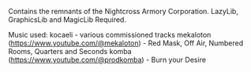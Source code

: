 Contains the remnants of the Nightcross Armory Corporation. LazyLib, GraphicsLib and MagicLib Required.

Music used:
kocaeli - various commissioned tracks
mekaloton (https://www.youtube.com/@mekaloton) - Red Mask, Off Air, Numbered Rooms, Quarters and Seconds
komba (https://www.youtube.com/@prodkomba) - Burn your Desire